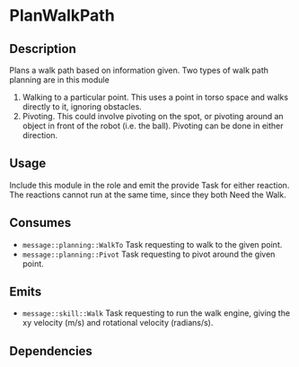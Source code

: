 # PlanWalkPath

## Description

Plans a walk path based on information given. Two types of walk path planning are in this module

1. Walking to a particular point. This uses a point in torso space and walks directly to it, ignoring obstacles.
2. Pivoting. This could involve pivoting on the spot, or pivoting around an object in front of the robot (i.e. the ball). Pivoting can be done in either direction.

## Usage

Include this module in the role and emit the provide Task for either reaction. The reactions cannot run at the same time, since they both Need the Walk.

## Consumes

- `message::planning::WalkTo` Task requesting to walk to the given point.
- `message::planning::Pivot` Task requesting to pivot around the given point.

## Emits

- `message::skill::Walk` Task requesting to run the walk engine, giving the xy velocity (m/s) and rotational velocity (radians/s).

## Dependencies
